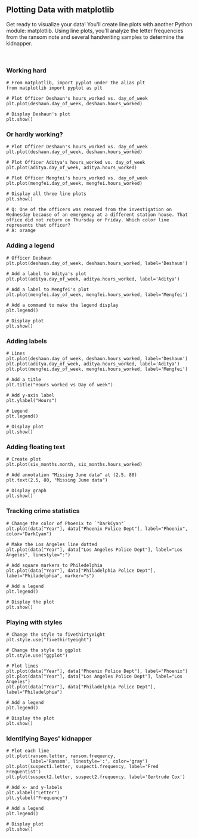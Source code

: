 ## Plotting Data with matplotlib

Get ready to visualize your data! You'll create line plots with another Python module: matplotlib. Using line plots, you'll analyze the letter frequencies from the ransom note and several handwriting samples to determine the kidnapper.

<br>

### Working hard

```
# From matplotlib, import pyplot under the alias plt
from matplotlib import pyplot as plt

# Plot Officer Deshaun's hours_worked vs. day_of_week
plt.plot(deshaun.day_of_week, deshaun.hours_worked)

# Display Deshaun's plot
plt.show()
```

### Or hardly working?

```
# Plot Officer Deshaun's hours_worked vs. day_of_week
plt.plot(deshaun.day_of_week, deshaun.hours_worked)

# Plot Officer Aditya's hours_worked vs. day_of_week
plt.plot(aditya.day_of_week, aditya.hours_worked)

# Plot Officer Mengfei's hours_worked vs. day_of_week
plt.plot(mengfei.day_of_week, mengfei.hours_worked)

# Display all three line plots
plt.show()

# Q: One of the officers was removed from the investigation on Wednesday because of an emergency at a different station house. That office did not return on Thursday or Friday. Which color line represents that officer?
# A: orange
```

### Adding a legend

```
# Officer Deshaun
plt.plot(deshaun.day_of_week, deshaun.hours_worked, label='Deshaun')

# Add a label to Aditya's plot
plt.plot(aditya.day_of_week, aditya.hours_worked, label='Aditya')

# Add a label to Mengfei's plot
plt.plot(mengfei.day_of_week, mengfei.hours_worked, label='Mengfei')

# Add a command to make the legend display
plt.legend()

# Display plot
plt.show()
```

### Adding labels

```
# Lines
plt.plot(deshaun.day_of_week, deshaun.hours_worked, label='Deshaun')
plt.plot(aditya.day_of_week, aditya.hours_worked, label='Aditya')
plt.plot(mengfei.day_of_week, mengfei.hours_worked, label='Mengfei')

# Add a title
plt.title("Hours worked vs Day of week")

# Add y-axis label
plt.ylabel("Hours")

# Legend
plt.legend()

# Display plot
plt.show()
```

### Adding floating text

```
# Create plot
plt.plot(six_months.month, six_months.hours_worked)

# Add annotation "Missing June data" at (2.5, 80)
plt.text(2.5, 80, "Missing June data")

# Display graph
plt.show()
```

### Tracking crime statistics

```
# Change the color of Phoenix to `"DarkCyan"`
plt.plot(data["Year"], data["Phoenix Police Dept"], label="Phoenix", color="DarkCyan")

# Make the Los Angeles line dotted
plt.plot(data["Year"], data["Los Angeles Police Dept"], label="Los Angeles", linestyle=":")

# Add square markers to Philedelphia
plt.plot(data["Year"], data["Philadelphia Police Dept"], label="Philadelphia", marker="s")

# Add a legend
plt.legend()

# Display the plot
plt.show()
```

### Playing with styles

```
# Change the style to fivethirtyeight
plt.style.use("fivethirtyeight")

# Change the style to ggplot
plt.style.use("ggplot")

# Plot lines
plt.plot(data["Year"], data["Phoenix Police Dept"], label="Phoenix")
plt.plot(data["Year"], data["Los Angeles Police Dept"], label="Los Angeles")
plt.plot(data["Year"], data["Philadelphia Police Dept"], label="Philadelphia")

# Add a legend
plt.legend()

# Display the plot
plt.show()
```

### Identifying Bayes' kidnapper

```
# Plot each line
plt.plot(ransom.letter, ransom.frequency,
         label='Ransom', linestyle=':', color='gray')
plt.plot(suspect1.letter, suspect1.frequency, label='Fred Frequentist')
plt.plot(suspect2.letter, suspect2.frequency, label='Gertrude Cox')

# Add x- and y-labels
plt.xlabel("Letter")
plt.ylabel("Frequency")

# Add a legend
plt.legend()

# Display plot
plt.show()
```